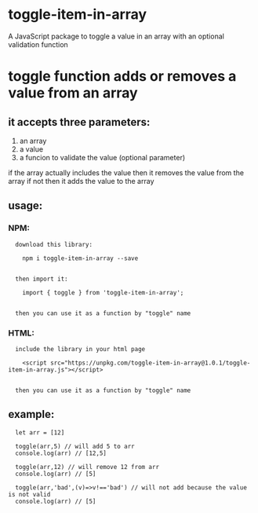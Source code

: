 # toggle-item-in-array

A JavaScript package to toggle a value in an array with an optional validation function

# toggle function adds or removes a value from an array

## it accepts three parameters:
 
   1) an array
   2) a value
   3) a funcion to validate the value (optional parameter)
 
 if the array actually includes the value then it removes the value from the array
 if not then it adds the value to the array
 
##  usage:

  ### NPM:
  
      download this library:
      
        npm i toggle-item-in-array --save
        
        
      then import it:
      
        import { toggle } from 'toggle-item-in-array';
        
        
      then you can use it as a function by "toggle" name
        
### HTML:

      include the library in your html page
      
        <script src="https://unpkg.com/toggle-item-in-array@1.0.1/toggle-item-in-array.js"></script>
        
        
      then you can use it as a function by "toggle" name
        
##  example:

      let arr = [12]
      
      toggle(arr,5) // will add 5 to arr
      console.log(arr) // [12,5]
      
      toggle(arr,12) // will remove 12 from arr
      console.log(arr) // [5]
      
      toggle(arr,'bad',(v)=>v!=='bad') // will not add because the value is not valid
      console.log(arr) // [5]
      
